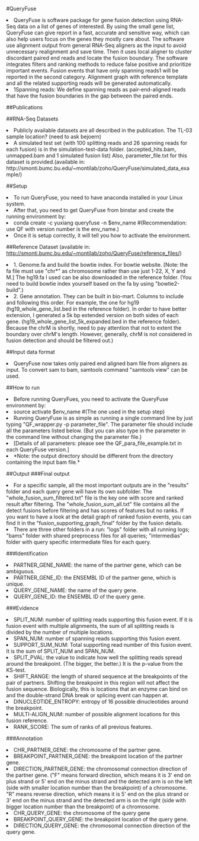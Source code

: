 #QueryFuse
<li>QueryFuse is software package for gene fusion detection using RNA-Seq data on a list of genes of interested. By using the small gene list, QueryFuse can give report in a fast, accurate and sensitive way, which can also help users focus on the genes they mostly care about. The software use alignment output from general RNA-Seq aligners as the input to avoid unnecessary realignment and save time. Then it uses local aligner to cluster discordant paired end reads and locate the fusion boundary. The software integrates filters and ranking methods to reduce false positive and prioritize important events. Fusion events that have only spanning reads1 will be reported in the second category. Alignment graph with reference template and all the related supporting reads will be generated automatically.</li>
<li>1Spanning reads: We define spanning reads as pair-end-aligned reads that have the fusion boundaries in the gap between the paired ends.</li>


##Publications


##RNA-Seq Datasets
<li>Publicly available datasets are all described in the publication. The TL-03 sample location? (need to ask bejoern)</li>
<li>A simulated test set (with 100 splitting reads and 26 spanning reads for each fusion) is in the simulation-test-data folder. (accepted_hits.bam, unmapped.bam and 1 simulated fusion list) Also, parameter_file.txt for this dataset is provided.(available in: http://smonti.bumc.bu.edu/~montilab/zoho/QueryFuse/simulated_data_example/)</li>



##Setup
<li>To run QueryFuse, you need to have anaconda installed in your Linux system.</li>
<li>After that, you need to get QueryFuse from binstar and create the running environment by:</li>
<li> conda create -c yuxiang queryfuse -n $env_name #(Recommendation: use QF with version number is the env_name.) </li>
<li>Once it is setup correctly, it will tell you how to activate the environment. </li>




##Reference Dataset (available in: http://smonti.bumc.bu.edu/~montilab/zoho/QueryFuse/reference_files/)
<li>1.	Genome.fa and build the bowtie index. For bowtie website. [Note: the fa file must use "chr*" as chromosome rather than use just 1-22, X, Y and M.] The hg19.fa I used can be also downloaded in the reference folder. (You need to build bowtie index yourself based on the fa by using "bowtie2-build".)</li>
<li>2.	Gene annotation. They can be built in bio-mart. Columns to include and following this order. For example, the one for hg19 (hg19_whole_gene_list.bed in the reference folder). In order to have better extension, I generated a 5k bp extended version on both sides of each gene. (hg19_whole_gene_list_5k_expanded.bed in the reference folder). Because the chrM is shortly, need to pay attention that not to extent the boundary over chrM's length. However, generally, chrM is not considered in fusion detection and should be filtered out.)</li>



##Input data format</li>
<li>QueryFuse now takes only paired end aligned bam file from aligners as input. To convert sam to bam, samtools command "samtools view" can be used.</li>



##How to run
<li>Before running QueryFues, you need to activate the QueryFuse environment by:</li>
<li> source activate $env_name #(The one used in the setup step) </li>
<li>Running QueryFuse is as simple as running a single command line by just typing "QF_wrapper.py -p parameter_file". The parameter file should include all the parameters listed below. (But you can also type in the parameter in the command line without changing the parameter file.)</li>
<li>[Details of all parameters: please see the QF_para_file_example.txt in each QueryFuse version.]</li>
<li>*Note: the output directory should be different from the directory containing the input bam file.*</li>



##Output
###Final output
<li>For a specific sample, all the most important outputs are in the "results" folder and each query gene will have its own subfolder. The "whole_fusion_sum_filtered.txt" file is the key one with score and ranked result after filtering. The "whole_fusion_sum_all.txt" file contains all the detect fusions before filtering and has scores of features but no ranks. If you want to have a look at the detail graph of ranked fusion events, you can find it in the "fusion_supporting_graph_final" folder by the fusion details.</li>
<li>There are three other folders in a run: "logs" folder with all running logs; "bams" folder with shared preprocess files for all queries; "intermedias" folder with query specific intermediate files for each query. </li>


###Identification
<li>PARTNER_GENE_NAME: the name of the partner gene, which can be ambiguous.</li>
<li>PARTNER_GENE_ID: the ENSEMBL ID of the partner gene, which is unique.</li>
<li>QUERY_GENE_NAME: the name of the query gene.</li>
<li>QUERY_GENE_ID: the ENSEMBL ID of the query gene.</li>

###Evidence 
<li>SPLIT_NUM: number of splitting reads supporting this fusion event. If it is fusion event with multiple alignments, the sum of all splitting reads is divided by the number of multiple locations.</li>
<li>SPAN_NUM: number of spanning reads supporting this fusion event.</li>
<li>SUPPORT_SUM_NUM: Total supporting read number of this fusion event. It is the sum of SPLIT_NUM and SPAN_NUM.</li>
<li>SPLIT_PVAL: the value to indicate how well the splitting reads spread around the breakpoint. (The bigger, the better.) It is the p-value from the KS-test.</li>
<li>SHIFT_RANGE: the length of shared sequence at the breakpoints of the pair of partners. Shifting the breakpoint in this region will not affect the fusion sequence. Biologically, this is locations that an enzyme can bind on and the double-strand DNA break or splicing event can happen at.</li>
<li>DINUCLEOTIDE_ENTROPY: entropy of 16 possible dinucleotides around the breakpoint.</li>
<li>MULTI-ALIGN_NUM: number of possible alignment locations for this fusion reference.</li>
<li>RANK_SCORE: The sum of ranks of all previous features.</li>


###Annotation
<li>CHR_PARTNER_GENE: the chromosome of the partner gene.</li>
<li>BREAKPOINT_PARTNER_GENE: the breakpoint location of the partner gene.</li>
<li>DIRECTION_PARTNER_GENE: the chromosomal connection direction of the partner gene. ("F" means forward direction, which means it is 3' end on plus strand or 5' end on the minus strand and the detected arm is on the left (side with smaller location number than the breakpoint) of a chromosome. "R" means reverse direction, which means it is 5' end on the plus strand or 3' end on the minus strand and the detected arm is on the right (side with bigger location number than the breakpoint) of a chromosome.</li>
<li>CHR_QUERY_GENE: the chromosome of the query gene</li>
<li>BREAKPOINT_QUERY_GENE: the breakpoint location of the query gene.</li>
<li>DIRECTION_QUERY_GENE: the chromosomal connection direction of the query gene.</li>
